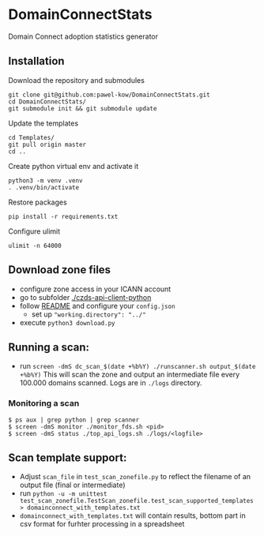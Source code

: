 # DomainConnectStats
Domain Connect adoption statistics generator

## Installation

Download the repository and submodules
```
git clone git@github.com:pawel-kow/DomainConnectStats.git
cd DomainConnectStats/
git submodule init && git submodule update
```

Update the templates
```
cd Templates/
git pull origin master
cd ..
```

Create python virtual env and activate it
```
python3 -m venv .venv
. .venv/bin/activate
```

Restore packages
```
pip install -r requirements.txt
```

Configure ulimit
```
ulimit -n 64000
```

## Download zone files

- configure zone access in your ICANN account
- go to subfolder [./czds-api-client-python](./czds-api-client-python)
- follow [README](./czds-api-client-python/README.md) and configure your ```config.json```
  - set up `"working.directory": "../"`
- execute `python3 download.py`

## Running a scan:
- run `screen -dmS dc_scan_$(date +%b%Y) ./runscanner.sh output_$(date +%b%Y)`
This will scan the zone and output an intermediate file every 100.000 domains scanned. Logs are in `./logs` directory.

### Monitoring a scan
```
$ ps aux | grep python | grep scanner
$ screen -dmS monitor ./monitor_fds.sh <pid>
$ screen -dmS status ./top_api_logs.sh ./logs/<logfile>
```

## Scan template support:
- Adjust `scan_file` in `test_scan_zonefile.py` to reflect the filename of an output file (final or intermediate)
- run `python -u -m unittest test_scan_zonefile.TestScan_zonefile.test_scan_supported_templates > domainconnect_with_templates.txt`
- `domainconnect_with_templates.txt` will contain results, bottom part in csv format for furhter processing in a spreadsheet
